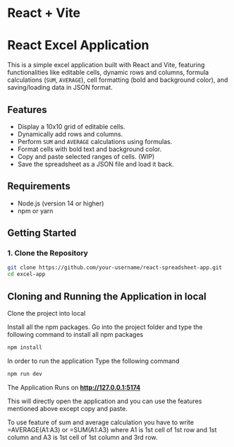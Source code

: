 # React + Vite

# React Excel Application

This is a simple excel application built with React and Vite, featuring functionalities like editable cells, dynamic rows and columns, formula calculations (`SUM`, `AVERAGE`), cell formatting (bold and background color), and saving/loading data in JSON format.

## Features
- Display a 10x10 grid of editable cells.
- Dynamically add rows and columns.
- Perform `SUM` and `AVERAGE` calculations using formulas.
- Format cells with bold text and background color.
- Copy and paste selected ranges of cells. (WIP)
- Save the spreadsheet as a JSON file and load it back.

## Requirements
- Node.js (version 14 or higher)
- npm or yarn

## Getting Started

### 1. Clone the Repository
```bash
git clone https://github.com/your-username/react-spreadsheet-app.git
cd excel-app
```
## Cloning and Running the Application in local

Clone the project into local

Install all the npm packages. Go into the project folder and type the following command to install all npm packages

```bash
npm install
```

In order to run the application Type the following command

```bash
npm run dev
```

The Application Runs on **http://127.0.0.1:5174**

This will directly open the application and you can use the features mentioned above except copy and paste.

To use feature of sum and average calculation you have to write =AVERAGE(A1:A3) or =SUM(A1:A3) where A1 is 1st cell of 1st row and 1st column and A3 is 1st cell of 1st column and 3rd row.

